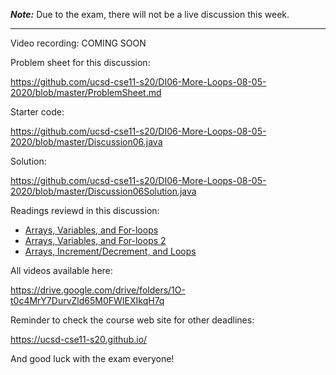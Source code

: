 ***Note:*** Due to the exam, there will not be a live discussion this week. 

---

Video recording: COMING SOON

Problem sheet for this discussion:

https://github.com/ucsd-cse11-s20/DI06-More-Loops-08-05-2020/blob/master/ProblemSheet.md

Starter code:

https://github.com/ucsd-cse11-s20/DI06-More-Loops-08-05-2020/blob/master/Discussion06.java

Solution:

https://github.com/ucsd-cse11-s20/DI06-More-Loops-08-05-2020/blob/master/Discussion06Solution.java

Readings reviewd in this discussion:
- [Arrays, Variables, and For-loops](https://cseweb.ucsd.edu/classes/sp17/cse11-a/lecture19.html)
- [Arrays, Variables, and For-loops 2](https://cseweb.ucsd.edu/classes/sp17/cse11-a/lecture20.html)
- [Arrays, Increment/Decrement, and Loops](https://stepik.org/lesson/302887/step/1?unit=284783)

All videos available here:

https://drive.google.com/drive/folders/1O-t0c4MrY7DurvZld65M0FWIEXIkqH7q

Reminder to check the course web site for other deadlines:

https://ucsd-cse11-s20.github.io/

And good luck with the exam everyone!
